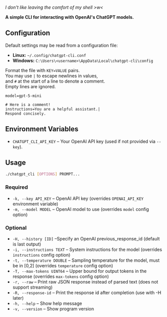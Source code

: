 *I don't like leaving the comfort of my shell >w<*

**A simple CLI for interacting with OpenAI's ChatGPT models.**

## Configuration

Default settings may be read from a configuration file:

* **Linux:** `~/.config/chatgpt-cli.conf`
* **Windows:** `C:\Users\<username>\AppData\Local\chatgpt-cli\config`

Format the file with `KEY=VALUE` pairs.  
You may use `|` to escape newlines in values,  
and `#` at the start of a line to denote a comment.  
Empty lines are ignored.

```
model=gpt-5-mini

# Here is a comment!
instructions=You are a helpful assistant.|
Respond concisely.
```

## Environment Variables

* `CHATGPT_CLI_API_KEY` – Your OpenAI API key (used if not provided via `--key`).

## Usage

```bash
./chatgpt_cli [OPTIONS] PROMPT...
```

### Required

* `-k, --key API_KEY` – OpenAI API key (overrides `OPENAI_API_KEY` environment variable)
* `-m, --model MODEL` – OpenAI model to use (overrides `model` config option)

### Optional

* `-H, --history [ID]` –Specify an OpenAI previous_response_id (default is last output)
* `-i, --instructions TEXT` – System instructions for the model (overrides `instructions` config option)
* `-t, --temperature DOUBLE` – Sampling temperature for the model, must be in [0,2] (overrides `temperature` config option)
* `-T, --max-tokens UINT64` – Upper bound for output tokens in the response (overrides `max-tokens` config option)
* `-r, --raw` – Print raw JSON response instead of parsed text (does not support streaming)
* `-R, --response-id` – Print the response id after completion (use with -H later)
* `-h, --help` – Show help message
* `-v, --version` – Show program version
